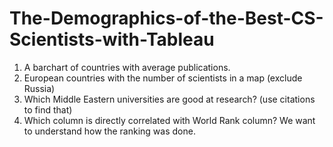 # The-Demographics-of-the-Best-CS-Scientists-with-Tableau
1. A barchart of countries with average publications.
2. European countries with the number of scientists in a map (exclude Russia)
3. Which Middle Eastern universities are good at research? (use citations to find that)
4. Which column is directly correlated with World Rank column? We want to understand how the ranking was done.
